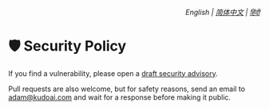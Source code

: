 <div align="right">
    <h6>
        <picture>
            <source type="image/svg+xml" media="(prefers-color-scheme: dark)" srcset="https://assets.perplexityomnibox.com/images/icons/earth/white/icon32.svg">
            <img height=14 src="https://assets.perplexityomnibox.com/images/icons/earth/black/icon32.svg">
        </picture>
        &nbsp;English |
        <a href="https://docs.perplexityomnibox.com/zh-cn/SECURITY.md">简体中文</a> |
        <a href="https://docs.perplexityomnibox.com/hi/SECURITY.md">हिंदी</a>
    </h6>
</div>

# 🛡️ Security Policy

If you find a vulnerability, please open a [draft security advisory](https://github.com/adamlui/perplexity-omnibox/security/advisories/new).

Pull requests are also welcome, but for safety reasons, send an email to <adam@kudoai.com> and wait for a response before making it public.
